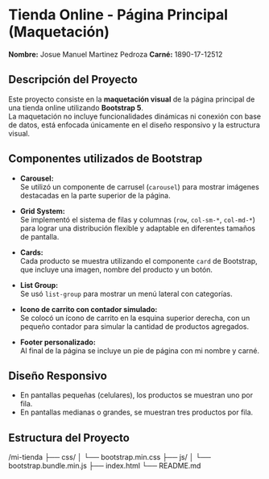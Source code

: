 # Tienda Online - Página Principal (Maquetación)

**Nombre:** Josue Manuel Martinez Pedroza
**Carné:** 1890-17-12512

## Descripción del Proyecto

Este proyecto consiste en la **maquetación visual** de la página principal de una tienda online utilizando **Bootstrap 5**.  
La maquetación no incluye funcionalidades dinámicas ni conexión con base de datos, está enfocada únicamente en el diseño responsivo y la estructura visual.

## Componentes utilizados de Bootstrap

- **Carousel:**  
  Se utilizó un componente de carrusel (`carousel`) para mostrar imágenes destacadas en la parte superior de la página.

- **Grid System:**  
  Se implementó el sistema de filas y columnas (`row`, `col-sm-*`, `col-md-*`) para lograr una distribución flexible y adaptable en diferentes tamaños de pantalla.

- **Cards:**  
  Cada producto se muestra utilizando el componente `card` de Bootstrap, que incluye una imagen, nombre del producto y un botón.

- **List Group:**  
  Se usó `list-group` para mostrar un menú lateral con categorías.

- **Icono de carrito con contador simulado:**  
  Se colocó un ícono de carrito en la esquina superior derecha, con un pequeño contador para simular la cantidad de productos agregados.

- **Footer personalizado:**  
  Al final de la página se incluye un pie de página con mi nombre y carné.

## Diseño Responsivo

- En pantallas pequeñas (celulares), los productos se muestran uno por fila.
- En pantallas medianas o grandes, se muestran tres productos por fila.

## Estructura del Proyecto
/mi-tienda
├── css/
│ └── bootstrap.min.css
├── js/
│ └── bootstrap.bundle.min.js
├── index.html
└── README.md

